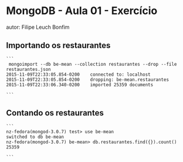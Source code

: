 # MongoDB - Aula 01 - Exercício
autor: Filipe Leuch Bonfim

## Importando os restaurantes

    ```
     mongoimport --db be-mean --collection restaurantes --drop --file restaurantes.json
    2015-11-09T22:33:05.854-0200	connected to: localhost
    2015-11-09T22:33:05.854-0200	dropping: be-mean.restaurantes
    2015-11-09T22:33:06.340-0200	imported 25359 documents

    ```

## Contando os restaurantes

    ```
    nz-fedora(mongod-3.0.7) test> use be-mean
    switched to db be-mean
    nz-fedora(mongod-3.0.7) be-mean> db.restaurantes.find({}).count()
    25359

    ```
